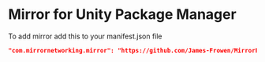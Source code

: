 # Mirror for Unity Package Manager

To add mirror add this to your manifest.json file

```json
"com.mirrornetworking.mirror": "https://github.com/James-Frowen/MirrorForPackageManager.git?path=/Assets/Mirror#v81.2.2",
```